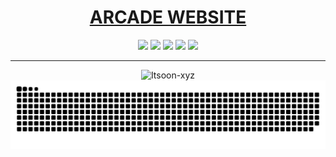 # <div align="center"><a target="_blank" href="https://www.arcade-project.ml/">ARCADE WEBSITE</a></div>
<div align="center"><a target="_blank" href="https://github.com/Itsoon-xyz/ARCADE"><img src="https://img.shields.io/badge/ARCADE Repository-2b2b2b?style=for-the-badge&logo=Github&logoColor=white"></a> <a target="_blank" href="https://twitter.com/Itsoon_xyz"><img src="https://img.shields.io/badge/Twitter-1a8cd8?style=for-the-badge&logo=Twitter&logoColor=white"></a> <a target="_blank" href="https://discord.gg/ejJmR5Y9YC"><img src="https://img.shields.io/badge/Discord-0f1ba1?style=for-the-badge&logo=Discord&logoColor=white"></a> <img src="https://img.shields.io/badge/youtube-ff1a1a?style=for-the-badge&logo=youtube&logoColor=white"> <img src="https://komarev.com/ghpvc/?username=Itsoon-xyz&style=for-the-badge" /></div>

---


<p align="center"> <img src="https://github-readme-stats.vercel.app/api?username=Itsoon-xyz&show_icons=true&theme=tokyonight&bg_color=000000&title_color=8300FF&hide_border=true&border_radius=12&icon_color=8300FF&text_color=bdbdbd&text_bold=true" alt="Itsoon-xyz" />

<img src="https://raw.githubusercontent.com/Itsoon-xyz/Itsoon-xyz/main/github-user-contribution.svg" alt="Snake animation" style="max-width: 100%;">
